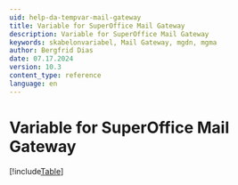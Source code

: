 ```yaml
---
uid: help-da-tempvar-mail-gateway
title: Variable for SuperOffice Mail Gateway
description: Variable for SuperOffice Mail Gateway
keywords: skabelonvariabel, Mail Gateway, mgdn, mgma
author: Bergfrid Dias
date: 07.17.2024
version: 10.3
content_type: reference
language: en
---
```


# Variable for SuperOffice Mail Gateway

[!include[Table](../../../../../common/includes/variable/table-mail-gateway.md)]
